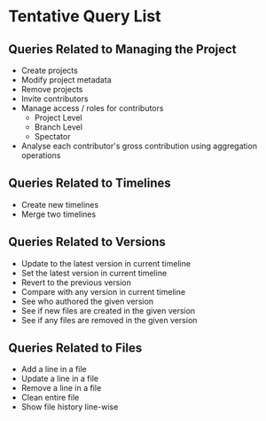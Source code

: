 # Tentative Query List

## Queries Related to Managing the Project
- Create projects
- Modify project metadata
- Remove projects
- Invite contributors
- Manage access / roles for contributors
    - Project Level 
    - Branch Level
    - Spectator
- Analyse each contributor's gross contribution using aggregation operations

## Queries Related to Timelines
- Create new timelines
- Merge two timelines

## Queries Related to Versions
- Update to the latest version in current timeline
- Set the latest version in current timeline 
- Revert to the previous version 
- Compare with any version in current timeline 
- See who authored the given version  
- See if new files are created in the given version
- See if any files are removed in the given version

## Queries Related to Files
- Add a line in a file
- Update a line in a file
- Remove a line in a file
- Clean entire file
- Show file history line-wise
